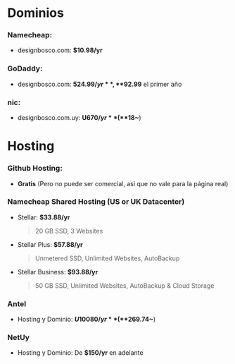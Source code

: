 # Dominios
### Namecheap:
  - designbosco.com: **$10.98/yr**
### GoDaddy:
  - designbosco.com: **$524.99/yr**, **$92.99** el primer año
### nic:
  - designbosco.com.uy: **U$670/yr** (**$18~**)

# Hosting
### Github Hosting:
  - **Gratis** (Pero no puede ser comercial, así que no vale para la página real)
### Namecheap Shared Hosting (US or UK Datacenter)
  - Stellar: **$33.88/yr**
    > 20 GB SSD,
    > 3 Websites
  - Stellar Plus: **$57.88/yr**
    > Unmetered SSD,
    > Unlimited Websites,
    > AutoBackup
  - Stellar Business: **$93.88/yr**
    > 50 GB SSD,
    > Unlimited Websites,
    > AutoBackup & Cloud Storage
### Antel
  - Hosting y Dominio: **$U10080/yr** (**$269.74~**)
### NetUy
 - Hosting y Dominio: De **$150/yr** en adelante
